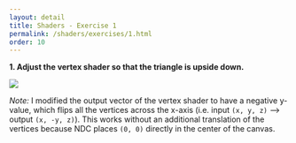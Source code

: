 ```yaml
---
layout: detail
title: Shaders - Exercise 1
permalink: /shaders/exercises/1.html
order: 10
---
```


**1. Adjust the vertex shader so that the triangle is upside down.** 

<img src="{{ site.baseurl }}/assets/shaders/exercises/1/1.png">

*Note:* I modified the output vector of the vertex shader to have a negative y-value, which flips all the vertices across the x-axis (i.e. input ```(x, y, z)``` --> output ```(x, -y, z)```). This works without an additional translation of the vertices because NDC places ```(0, 0)``` directly in the center of the canvas.